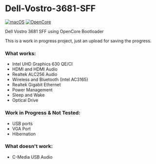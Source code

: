 # Dell-Vostro-3681-SFF

[![macOS](https://img.shields.io/badge/macOS-Monterey_12.6.2-violet)](https://www.apple.com/ge/macos/monterey/)
[![OpenCore](https://img.shields.io/badge/OpenCore-0.8.8-blue)](https://github.com/acidanthera/OpenCorePkg)

Dell Vostro 3681 SFF using OpenCore Bootloader

This is a work in progress project, just an upload for saving the progress.

### What works:
- Intel UHD Graphics 630 QE/CI
- HDMI and HDMI Audio
- Realtek ALC256 Audio
- Wireless and Bluetooth (Intel AC3165)
- Realtek Gigabit Ethernet
- Power Management
- Sleep and Wake
- Optical Drive


### Work in Progress & Not Tested:
- USB ports
- VGA Port
- Hibernation

### What doesn't work:
- C-Media USB Audio